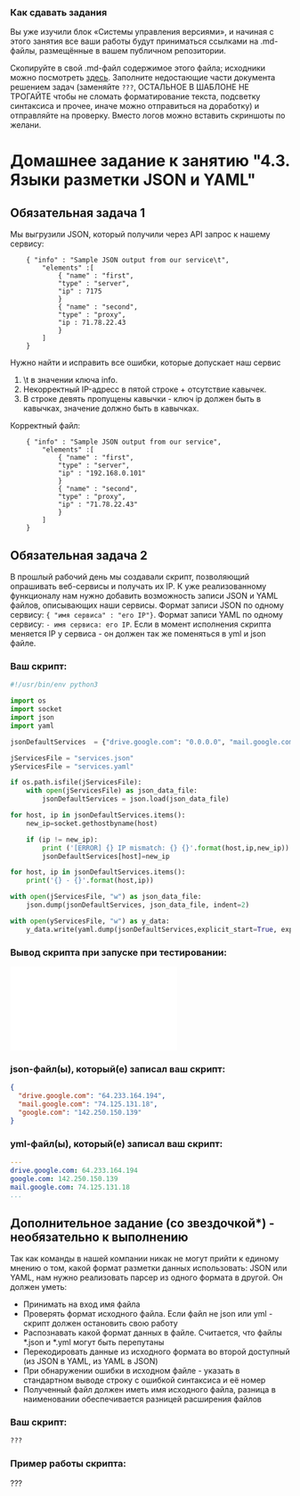 ### Как сдавать задания

Вы уже изучили блок «Системы управления версиями», и начиная с этого занятия все ваши работы будут приниматься ссылками на .md-файлы, размещённые в вашем публичном репозитории.

Скопируйте в свой .md-файл содержимое этого файла; исходники можно посмотреть [здесь](https://raw.githubusercontent.com/netology-code/sysadm-homeworks/devsys10/04-script-03-yaml/README.md). Заполните недостающие части документа решением задач (заменяйте `???`, ОСТАЛЬНОЕ В ШАБЛОНЕ НЕ ТРОГАЙТЕ чтобы не сломать форматирование текста, подсветку синтаксиса и прочее, иначе можно отправиться на доработку) и отправляйте на проверку. Вместо логов можно вставить скриншоты по желани.

# Домашнее задание к занятию "4.3. Языки разметки JSON и YAML"


## Обязательная задача 1
Мы выгрузили JSON, который получили через API запрос к нашему сервису:
```
    { "info" : "Sample JSON output from our service\t",
        "elements" :[
            { "name" : "first",
            "type" : "server",
            "ip" : 7175 
            }
            { "name" : "second",
            "type" : "proxy",
            "ip : 71.78.22.43
            }
        ]
    }
```
  Нужно найти и исправить все ошибки, которые допускает наш сервис


1. \t в значении ключа info.
2. Некорректный IP-адресс в пятой строке + отсутствие кавычек.
3. В строке девять пропущены кавычки - ключ ip должен быть в кавычках, значение должно быть в кавычках.

Корректный файл: 
```
    { "info" : "Sample JSON output from our service",
        "elements" :[
            { "name" : "first",
            "type" : "server",
            "ip" : "192.168.0.101" 
            }
            { "name" : "second",
            "type" : "proxy",
            "ip" : "71.78.22.43"
            }
        ]
    }
```


## Обязательная задача 2
В прошлый рабочий день мы создавали скрипт, позволяющий опрашивать веб-сервисы и получать их IP. К уже реализованному функционалу нам нужно добавить возможность записи JSON и YAML файлов, описывающих наши сервисы. Формат записи JSON по одному сервису: `{ "имя сервиса" : "его IP"}`. Формат записи YAML по одному сервису: `- имя сервиса: его IP`. Если в момент исполнения скрипта меняется IP у сервиса - он должен так же поменяться в yml и json файле.

### Ваш скрипт:
```python
#!/usr/bin/env python3

import os
import socket
import json
import yaml

jsonDefaultServices  = {"drive.google.com": "0.0.0.0", "mail.google.com": "0.0.0.0", "google.com": "0.0.0.0"}

jServicesFile = "services.json"
yServicesFile = "services.yaml"

if os.path.isfile(jServicesFile):
    with open(jServicesFile) as json_data_file:
        jsonDefaultServices = json.load(json_data_file)

for host, ip in jsonDefaultServices.items():
    new_ip=socket.gethostbyname(host)

    if (ip != new_ip):
        print ('[ERROR] {} IP mismatch: {} {}'.format(host,ip,new_ip))
        jsonDefaultServices[host]=new_ip

for host, ip in jsonDefaultServices.items():
    print('{} - {}'.format(host,ip))

with open(jServicesFile, "w") as json_data_file:
    json.dump(jsonDefaultServices, json_data_file, indent=2)

with open(yServicesFile, "w") as y_data:
    y_data.write(yaml.dump(jsonDefaultServices,explicit_start=True, explicit_end=True))
```

### Вывод скрипта при запуске при тестировании:
![script_2](script_2.py)

### json-файл(ы), который(е) записал ваш скрипт:
```json
{
  "drive.google.com": "64.233.164.194",
  "mail.google.com": "74.125.131.18",
  "google.com": "142.250.150.139"
}
```

### yml-файл(ы), который(е) записал ваш скрипт:
```yaml
---
drive.google.com: 64.233.164.194
google.com: 142.250.150.139
mail.google.com: 74.125.131.18
...
```

## Дополнительное задание (со звездочкой*) - необязательно к выполнению

Так как команды в нашей компании никак не могут прийти к единому мнению о том, какой формат разметки данных использовать: JSON или YAML, нам нужно реализовать парсер из одного формата в другой. Он должен уметь:
   * Принимать на вход имя файла
   * Проверять формат исходного файла. Если файл не json или yml - скрипт должен остановить свою работу
   * Распознавать какой формат данных в файле. Считается, что файлы *.json и *.yml могут быть перепутаны
   * Перекодировать данные из исходного формата во второй доступный (из JSON в YAML, из YAML в JSON)
   * При обнаружении ошибки в исходном файле - указать в стандартном выводе строку с ошибкой синтаксиса и её номер
   * Полученный файл должен иметь имя исходного файла, разница в наименовании обеспечивается разницей расширения файлов

### Ваш скрипт:
```python
???
```

### Пример работы скрипта:
???
